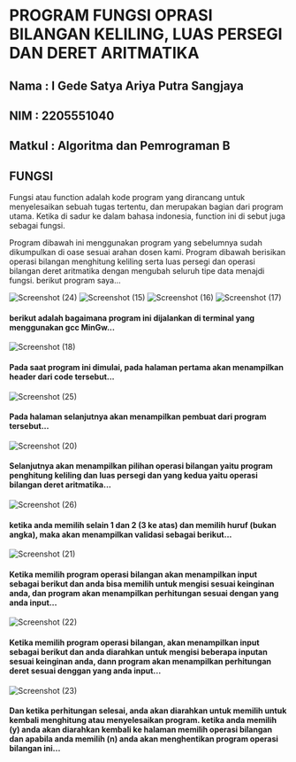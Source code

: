 # PROGRAM FUNGSI OPRASI BILANGAN KELILING, LUAS PERSEGI DAN DERET ARITMATIKA
## Nama   : I Gede Satya Ariya Putra Sangjaya
## NIM    : 2205551040
## Matkul : Algoritma dan Pemrograman B
## FUNGSI
Fungsi atau function adalah kode program yang dirancang untuk menyelesaikan sebuah tugas tertentu, dan merupakan bagian dari program utama. Ketika di sadur ke dalam bahasa indonesia, function ini di sebut juga sebagai fungsi.

Program dibawah ini menggunakan program yang sebelumnya sudah dikumpulkan di oase sesuai arahan dosen kami.
Program dibawah berisikan operasi bilangan menghitung keliling serta luas persegi dan operasi bilangan deret aritmatika dengan mengubah seluruh tipe data menajdi fungsi.
berikut program saya...

![Screenshot (24)](https://user-images.githubusercontent.com/114044303/196040620-c7e8cb6b-a01d-41b0-930c-84e92e1f9e1f.png)
![Screenshot (15)](https://user-images.githubusercontent.com/114044303/196040440-244bc523-e425-47cf-aa82-ccce099c4e3d.png)
![Screenshot (16)](https://user-images.githubusercontent.com/114044303/196040447-d7661b4d-3bad-4607-ba21-6685be44ad4b.png)
![Screenshot (17)](https://user-images.githubusercontent.com/114044303/196040451-a2d1d3f6-26be-4399-bf57-cc198e20ac1c.png)
#### berikut adalah bagaimana program ini dijalankan di terminal yang menggunakan gcc MinGw...

![Screenshot (18)](https://user-images.githubusercontent.com/114044303/196040496-7cc786f1-9184-4cf4-a0df-0ae720816ded.png)
#### Pada saat program ini dimulai, pada halaman pertama akan menampilkan header dari code tersebut...

![Screenshot (25)](https://user-images.githubusercontent.com/114044303/196040692-a22c33c9-8c1d-491a-b81f-f3209755a5cc.png)
#### Pada halaman selanjutnya akan menampilkan pembuat dari program tersebut...

![Screenshot (20)](https://user-images.githubusercontent.com/114044303/196040719-08b52333-a424-4f44-b93b-134d5580136b.png)
#### Selanjutnya akan menampilkan pilihan operasi bilangan yaitu program penghitung keliling dan luas persegi dan yang kedua yaitu operasi bilangan deret aritmatika...

![Screenshot (26)](https://user-images.githubusercontent.com/114044303/196041016-b8fe5299-ba6d-47ff-afe2-6f2bb07884c1.png)
#### ketika anda memilih selain 1 dan 2 (3 ke atas) dan memilih huruf (bukan angka), maka akan menampilkan validasi sebagai berikut...

![Screenshot (21)](https://user-images.githubusercontent.com/114044303/196040919-5c519789-3d61-4b02-98db-9ea3abedcf10.png)
#### Ketika memilih program operasi bilangan  akan menampilkan input sebagai berikut dan anda bisa memilih untuk mengisi sesuai keinginan anda, dan program akan menampilkan perhitungan sesuai dengan yang anda input...

![Screenshot (22)](https://user-images.githubusercontent.com/114044303/196041214-aeb09518-2926-46c9-b719-6089b9117323.png)
#### Ketika memilih program operasi bilangan, akan menampilkan input sebagai berikut dan anda diarahkan untuk mengisi beberapa inputan sesuai keinginan anda, dann program akan menampilkan perhitungan deret sesuai denggan yang anda input...

![Screenshot (23)](https://user-images.githubusercontent.com/114044303/196041344-0f84318e-b187-4f30-a53c-69842ef04a99.png)
#### Dan ketika perhitungan selesai, anda akan diarahkan untuk memilih untuk kembali menghitung atau menyelesaikan program. ketika anda memilih (y) anda akan diarahkan kembali ke halaman memilih operasi bilangan dan apabila anda memilih (n) anda akan menghentikan program operasi bilangan ini...
